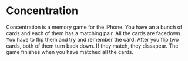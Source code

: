 # Concentration

Concentration is a memory game for the iPhone. You have an a bunch of cards and each of them has a matching pair. All the cards are facedown. You have to flip them and try and remember the card. After you flip two cards, both of them turn back down. If they match, they dissapear. The game finishes when you have matched all the cards.
